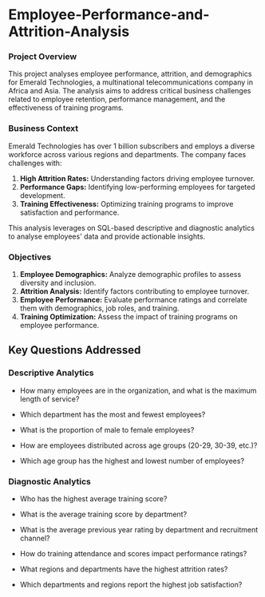 # Employee-Performance-and-Attrition-Analysis
### Project Overview
This project analyses employee performance, attrition, and demographics for Emerald Technologies, a multinational telecommunications company in Africa and Asia. The analysis aims to address critical business challenges related to employee retention, performance management, and the effectiveness of training programs.

### Business Context

Emerald Technologies has over 1 billion subscribers and employs a diverse workforce across various regions and departments. The company faces challenges with:

1. **High Attrition Rates:** Understanding factors driving employee turnover.
2. **Performance Gaps:** Identifying low-performing employees for targeted development.
3. **Training Effectiveness:** Optimizing training programs to improve satisfaction and performance.

This analysis leverages on SQL-based descriptive and diagnostic analytics to analyse employees' data and provide actionable insights.

### Objectives

1. **Employee Demographics:** Analyze demographic profiles to assess diversity and inclusion.
2. **Attrition Analysis:** Identify factors contributing to employee turnover.
3. **Employee Performance:** Evaluate performance ratings and correlate them with demographics, job roles, and training.
4. **Training Optimization:** Assess the impact of training programs on employee performance.

## Key Questions Addressed

### Descriptive Analytics

* How many employees are in the organization, and what is the maximum length of service?

* Which department has the most and fewest employees?

* What is the proportion of male to female employees?

* How are employees distributed across age groups (20-29, 30-39, etc.)?

* Which age group has the highest and lowest number of employees?

### Diagnostic Analytics

* Who has the highest average training score?

* What is the average training score by department?

* What is the average previous year rating by department and recruitment channel?

* How do training attendance and scores impact performance ratings?

* What regions and departments have the highest attrition rates?

* Which departments and regions report the highest job satisfaction?

